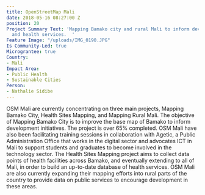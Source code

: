 ```yaml
---
title: OpenStreetMap Mali
date: 2018-05-16 08:27:00 Z
position: 20
Project Summary Text: 'Mapping Bamako city and rural Mali to inform development initiatives
  and health services.  '
Feature Image: "/uploads/IMG_0190.JPG"
Is Community-Led: true
Micrograntee: true
Country:
- Mali
Impact Area:
- Public Health
- Sustainable Cities
Person:
- Nathalie Sidibe
---
```


OSM Mali are currently concentrating on three main projects, Mapping Bamako City, Health Sites Mapping, and Mapping Rural Mali. The objective of Mapping Bamako City is to improve the base map of Bamako to inform development initiatives. The project is over 65% completed. OSM Mali have also been facilitating training sessions in collaboration with Agetic, a Public Administration Office that works in the digital sector and advocates ICT in Mali to support students and graduates to become involved in the technology sector. 
The Health Sites Mapping project aims to collect data points of health facilities across Bamako, and eventually extending to all of Mali, in order to build an up-to-date database of health services. OSM Mali are also currently expanding their mapping efforts into rural parts of the country to provide data on public services to encourage development in these areas.